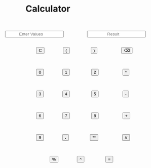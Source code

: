 <!DOCTYPE html>
<html lang="en">
<head>
    <meta charset="UTF-8">
    <meta name="viewport" content="width=device-width, initial-scale=1.0">
    <title>Python-style Calculator</title>
</head>
<body>
    <h1>&nbsp;&nbsp;&nbsp;&nbsp;&nbsp;&nbsp;&nbsp;&nbsp;&nbsp;&nbsp;&nbsp;&nbsp;&nbsp;&nbsp;Calculator</h1>
    <br><br>&nbsp;&nbsp;&nbsp;&nbsp;&nbsp;&nbsp; 
    <input type="number" id="display" placeholder="           Enter Values"> 
    &nbsp;&nbsp;&nbsp;&nbsp;&nbsp;&nbsp;&nbsp;&nbsp;&nbsp;&nbsp;&nbsp;&nbsp;&nbsp;&nbsp;&nbsp;&nbsp;&nbsp;
    <input type="number" id="result" placeholder="                Result"><br><br>

<pre>
               <button onclick="clearDisplay()">C</button>       <button onclick="inputvalue('(')">(</button>        <button onclick="inputvalue(')')">)</button>         <button onclick="backspace()">⌫</button>



               <button onclick="inputvalue('0')">0</button>       <button onclick="inputvalue('1')">1</button>        <button onclick="inputvalue('2')">2</button>         <button onclick="inputvalue('*')">*</button><br>


               <button onclick="inputvalue('3')">3</button>       <button onclick="inputvalue('4')">4</button>        <button onclick="inputvalue('5')">5</button>         <button onclick="inputvalue('-')"><b>-</b></button><br>


               <button onclick="inputvalue('6')">6</button>       <button onclick="inputvalue('7')">7</button>        <button onclick="inputvalue('8')">8</button>         <button onclick="inputvalue('+')">+</button><br>


               <button onclick="inputvalue('9')">9</button>       <button onclick="inputvalue('.')"><b>.</b></button>        <button onclick="inputvalue('**')">**</button>         <button onclick="inputvalue('//')">//</button><br>


                    <button onclick="inputvalue('%')">%</button>       <button onclick="inputvalue('^')">^</button>        <button onclick="calculate()">=</button>
</pre>

<script>
let display = document.getElementById('display');
let resultBox = document.getElementById('result');

function inputvalue(value) {
    display.value += value; // append text
}

function clearDisplay() {
    display.value = "";
    resultBox.value = "";
}

function backspace() {
    display.value = display.value.slice(0, -1);
}

function calculate() {
    try {
        // Replace ^ with ** for JS evaluation
        let expr = display.value.replace(/\^/g, '**');
        // Replace // with Math.floor division
        expr = expr.replace(/(\d+)\/\/(\d+)/g, (_, a, b) => Math.floor(a / b));
        resultBox.value = eval(expr);
    } catch (error) {
        resultBox.value = "Error";
    }
}
</script>
</body>
</html>
